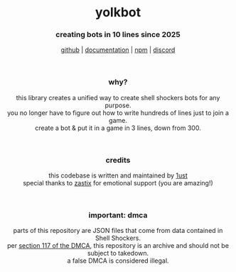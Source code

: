 <div align='center'>
  <h1>yolkbot</h1>
  <h3>creating bots in 10 lines since 2025</h3>
  <p>
    <a href='https://github.com/yolkorg/yolkbot'>github</a> | 
    <a href='https://yolkbot.villainsrule.xyz'>documentation</a> |
    <a href='https://npmjs.com/yolkbot'>npm</a> |
    <a href='https://discord.gg/gYugVUCaMr'>discord</a>
  </p>
</div>

<br>

<h3 align='center'>why?</h3>
<p align='center'>
  this library creates a unified way to create shell shockers bots for any purpose.<br>
  you no longer have to figure out how to write hundreds of lines just to join a game.<br>
  create a bot & put it in a game in 3 lines, down from 300.
</p>

<br>

<h3 align='center'>credits</h3>

<p align='center'>
  this codebase is written and maintained by <a href='https://github.com/villainsrule'>1ust</a><br>
  special thanks to <a href='https://zastix.club'>zastix</a> for emotional support (you are amazing!)
</p>

<br>

<h3 align='center'>important: dmca</h3>

<p align='center'>
  parts of this repository are JSON files that come from data contained in Shell Shockers. <br>
  per <a href='https://www.copyright.gov/reports/studies/dmca/sec-104-report-vol-1.pdf'>section 117 of the DMCA</a>, this repository is an archive and should not be subject to takedown. <br>
  a false DMCA is considered illegal.
</p>
